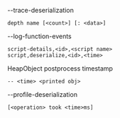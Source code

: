 --trace-deserialization

```
depth name [<count>] [: <data>]
```

--log-function-events

```
script-details,<id>,<script name>
script,deserialize,<id>,<time>
```

HeapObject postprocess timestamp

```
-- <time> <printed obj>
```

--profile-deserialization

```
[<operation> took <time>ms]
```
